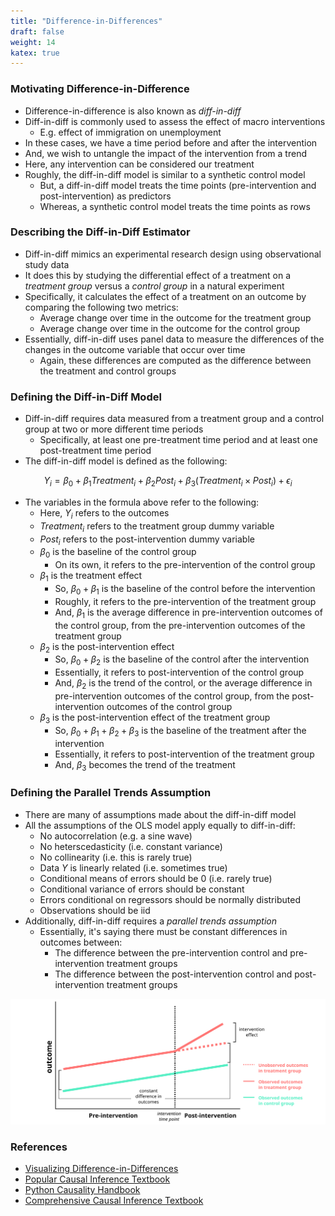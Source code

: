 ```yaml
---
title: "Difference-in-Differences"
draft: false
weight: 14
katex: true
---
```


### Motivating Difference-in-Difference
- Difference-in-difference is also known as *diff-in-diff*
- Diff-in-diff is commonly used to assess the effect of macro interventions
    - E.g. effect of immigration on unemployment
- In these cases, we have a time period before and after the intervention
- And, we wish to untangle the impact of the intervention from a trend
- Here, any intervention can be considered our treatment
- Roughly, the diff-in-diff model is similar to a synthetic control model
    - But, a diff-in-diff model treats the time points (pre-intervention and post-intervention) as predictors
    - Whereas, a synthetic control model treats the time points as rows

### Describing the Diff-in-Diff Estimator
- Diff-in-diff mimics an experimental research design using observational study data
- It does this by studying the differential effect of a treatment on a *treatment group* versus a *control group* in a natural experiment
- Specifically, it calculates the effect of a treatment on an outcome by comparing the following two metrics:
    - Average change over time in the outcome for the treatment group
    - Average change over time in the outcome for the control group
- Essentially, diff-in-diff uses panel data to measure the differences of the changes in the outcome variable that occur over time
    - Again, these differences are computed as the difference between the treatment and control groups

### Defining the Diff-in-Diff Model
- Diff-in-diff requires data measured from a treatment group and a control group at two or more different time periods
    - Specifically, at least one pre-treatment time period and at least one post-treatment time period
- The diff-in-diff model is defined as the following:

$$
Y_{i} = \beta_{0} + \beta_{1} Treatment_{i} + \beta_{2} Post_{i} + \beta_{3} (Treatment_{i} \times Post_{i}) + \epsilon_{i}
$$

- The variables in the formula above refer to the following:
    - Here, $Y_{i}$ refers to the outcomes
    - $Treatment_{i}$ refers to the treatment group dummy variable
    - $Post_{i}$ refers to the post-intervention dummy variable 
    - $\beta_{0}$ is the baseline of the control group
        - On its own, it refers to the pre-intervention of the control group
    - $\beta_{1}$ is the treatment effect
        - So, $\beta_{0} + \beta_{1}$ is the baseline of the control before the intervention
        - Roughly, it refers to the pre-intervention of the treatment group
        - And, $\beta_{1}$ is the average difference in pre-intervention outcomes of the control group, from the pre-intervention outcomes of the treatment group
    - $\beta_{2}$ is the post-intervention effect
        - So, $\beta_{0} + \beta_{2}$ is the baseline of the control after the intervention
        - Essentially, it refers to post-intervention of the control group
        - And, $\beta_{2}$ is the trend of the control, or the average difference in pre-intervention outcomes of the control group, from the post-intervention outcomes of the control group
    - $\beta_{3}$ is the post-intervention effect of the treatment group
        - So, $\beta_{0} + \beta_{1} + \beta_{2} + \beta_{3}$ is the baseline of the treatment after the intervention
        - Essentially, it refers to post-intervention of the treatment group
        - And, $\beta_{3}$ becomes the trend of the treatment

### Defining the Parallel Trends Assumption
- There are many of assumptions made about the diff-in-diff model
- All the assumptions of the OLS model apply equally to diff-in-diff:
    - No autocorrelation (e.g. a sine wave)
    - No heterscedasticity (i.e. constant variance)
    - No collinearity (i.e. this is rarely true)
    - Data $Y$ is linearly related (i.e. sometimes true)
    - Conditional means of errors should be $0$ (i.e. rarely true)
    - Conditional variance of errors should be constant
    - Errors conditional on regressors should be normally distributed
    - Observations should be iid
- Additionally, diff-in-diff requires a *parallel trends assumption*
    - Essentially, it's saying there must be constant differences in outcomes between:
        - The difference between the pre-intervention control and pre-intervention treatment groups
        - The difference between the post-intervention control and post-intervention treatment groups

![diffindiff](../../../img/diffindiff.svg)

### References
- [Visualizing Difference-in-Differences](https://bookdown.org/paul/applied-causal-analysis/basics.html)
- [Popular Causal Inference Textbook](https://mixtape.scunning.com/difference-in-differences.html)
- [Python Causality Handbook](https://matheusfacure.github.io/python-causality-handbook/14-Difference-in-Difference.html)
- [Comprehensive Causal Inference Textbook](https://cdn1.sph.harvard.edu/wp-content/uploads/sites/1268/2021/03/ciwhatif_hernanrobins_30mar21.pdf)